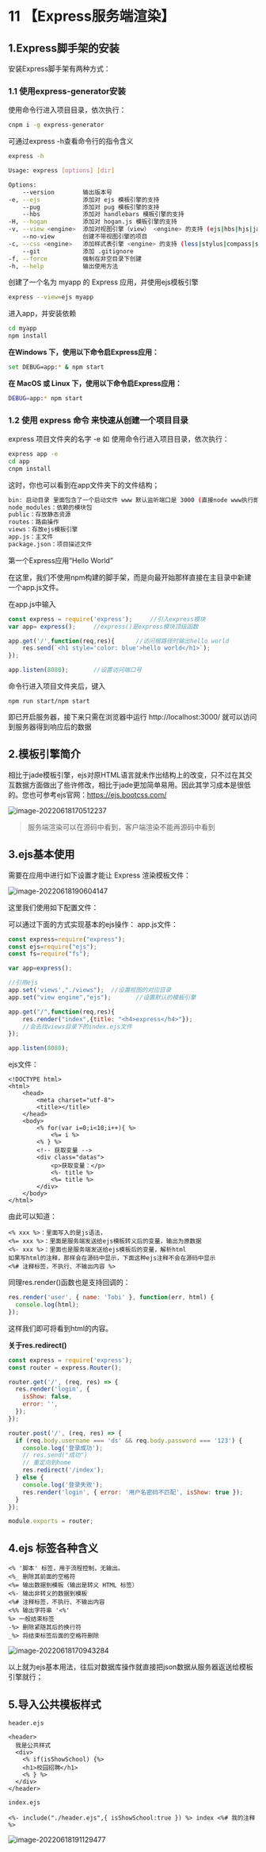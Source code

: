 # 11 【Express服务端渲染】

## 1.Express脚手架的安装

安装Express脚手架有两种方式：

### 1.1 使用express-generator安装

使用命令行进入项目目录，依次执行：

```bash
cnpm i -g express-generator
```

可通过express -h查看命令行的指令含义

```bash
express -h
```

```bash
Usage: express [options] [dir]
```

```bash
Options:
    --version        输出版本号
-e, --ejs            添加对 ejs 模板引擎的支持
    --pug            添加对 pug 模板引擎的支持
    --hbs            添加对 handlebars 模板引擎的支持
-H, --hogan          添加对 hogan.js 模板引擎的支持
-v, --view <engine>  添加对视图引擎（view） <engine> 的支持 (ejs|hbs|hjs|jade|pug|twig|vash) （默认是 jade 模板引擎）
    --no-view        创建不带视图引擎的项目
-c, --css <engine>   添加样式表引擎 <engine> 的支持 (less|stylus|compass|sass) （默认是普通的 css 文件）
    --git            添加 .gitignore
-f, --force          强制在非空目录下创建
-h, --help           输出使用方法
```

创建了一个名为 myapp 的 Express 应用，并使用ejs模板引擎

```bash
express --view=ejs myapp
```

进入app，并安装依赖

```bash
cd myapp
npm install
```

**在Windows 下，使用以下命令启Express应用：**

```bash
set DEBUG=app:* & npm start
```

**在 MacOS 或 Linux 下，使用以下命令启Express应用：**

```bash
DEBUG=app:* npm start
```

### 1.2 使用 express 命令 来快速从创建一个项目目录

express 项目文件夹的名字 -e 如 使用命令行进入项目目录，依次执行：

```bash
express app -e
cd app
cnpm install
```

这时，你也可以看到在app文件夹下的文件结构；

```bash
bin: 启动目录 里面包含了一个启动文件 www 默认监听端口是 3000 (直接node www执行即可)
node_modules：依赖的模块包
public：存放静态资源
routes：路由操作
views：存放ejs模板引擎
app.js：主文件
package.json：项目描述文件
```

第一个Express应用“Hello World”

在这里，我们不使用npm构建的脚手架，而是向最开始那样直接在主目录中新建一个app.js文件。

在app.js中输入

```js
const express = require('express');     //引入express模块
var app= express();     //express()是express模块顶级函数

app.get('/',function(req,res){      //访问根路径时输出hello world
    res.send(`<h1 style='color: blue'>hello world</h1>`);
});

app.listen(8080);       //设置访问端口号
```

命令行进入项目文件夹后，键入

```
npm run start/npm start
```

即已开启服务器，接下来只需在浏览器中运行 http://localhost:3000/ 就可以访问到服务器得到响应后的数据

## 2.模板引擎简介

相比于jade模板引擎，ejs对原HTML语言就未作出结构上的改变，只不过在其交互数据方面做出了些许修改，相比于jade更加简单易用。因此其学习成本是很低的。您也可参考ejs官网：https://ejs.bootcss.com/

![image-20220618170512237](https://tva1.sinaimg.cn/large/0074UQWJgy1h3eh73418lj30pf0ah0zy.jpg)

> 服务端渲染可以在源码中看到，客户端渲染不能再源码中看到

## 3.ejs基本使用

需要在应用中进行如下设置才能让 Express 渲染模板文件：

![image-20220618190604147](https://tva1.sinaimg.cn/large/0074UQWJgy1h3eh8z7bmwj307j0hmq5q.jpg)

这里我们使用如下配置文件：

可以通过下面的方式实现基本的ejs操作： app.js文件：

```js
const express=require("express");
const ejs=require("ejs");
const fs=require("fs");

var app=express();

//引用ejs
app.set('views',"./views");  //设置视图的对应目录
app.set("view engine","ejs");       //设置默认的模板引擎

app.get("/",function(req,res){
    res.render("index",{title: "<h4>express</h4>"});
    //会去找views目录下的index.ejs文件
});

app.listen(8080);
```

ejs文件：

```ejs
<!DOCTYPE html>
<html>
    <head>
        <meta charset="utf-8">
        <title></title>
    </head>
    <body>
        <% for(var i=0;i<10;i++){ %>
            <%= i %>
        <% } %>
        <!-- 获取变量 -->
        <div class="datas">
            <p>获取变量：</p>
            <%- title %>
            <%= title %>
        </div>
    </body>
</html>
```

由此可以知道：

```ejs
<% xxx %>：里面写入的是js语法，
<%= xxx %>：里面是服务端发送给ejs模板转义后的变量，输出为原数据
<%- xxx %>：里面也是服务端发送给ejs模板后的变量，解析html
如果写html的注释，那样会在源码中显示，下面这种ejs注释不会在源码中显示
<%# 注释标签，不执行、不输出内容 %>
```

同理res.render()函数也是支持回调的：

```js
res.render('user', { name: 'Tobi' }, function(err, html) {
  console.log(html);
});
```

这样我们即可将看到html的内容。

**关于res.redirect()**

```js
const express = require('express');
const router = express.Router();

router.get('/', (req, res) => {
  res.render('login', {
    isShow: false,
    error: '',
  });
});

router.post('/', (req, res) => {
  if (req.body.username === 'ds' && req.body.password === '123') {
    console.log('登录成功');
    // res.send("成功")
    // 重定向到home
    res.redirect('/index');
  } else {
    console.log('登录失败');
    res.render('login', { error: '用户名密码不匹配', isShow: true });
  }
});

module.exports = router;

```

## 4.ejs 标签各种含义

```ejs
<% '脚本' 标签，用于流程控制，无输出。
<%_ 删除其前面的空格符
<%= 输出数据到模板（输出是转义 HTML 标签）
<%- 输出非转义的数据到模板
<%# 注释标签，不执行、不输出内容
<%% 输出字符串 '<%'
%> 一般结束标签
-%> 删除紧随其后的换行符
_%> 将结束标签后面的空格符删除
```

![image-20220618170943284](https://tva1.sinaimg.cn/large/0074UQWJgy1h3eh7h67twj30me05tads.jpg)

以上就为ejs基本用法，往后对数据库操作就直接把json数据从服务器返送给模板引擎就行；

## 5.导入公共模板样式

`header.ejs`

```ejs
<header>
  我是公共样式
  <div>
    <% if(isShowSchool) {%>
    <h1>校园招聘</h1>
    <% } %>
  </div>
</header>
```

`index.ejs`

```ejs
<%- include("./header.ejs",{ isShowSchool:true }) %> index <%# 我的注释 %>
```

![image-20220618191129477](https://tva1.sinaimg.cn/large/0074UQWJgy1h3eh7cbp4jj31hc0rq7oj.jpg)

